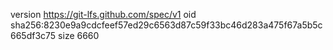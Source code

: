 version https://git-lfs.github.com/spec/v1
oid sha256:8230e9a9cdcfeef57ed29c6563d87c59f33bc46d283a475f67a5b5c665df3c75
size 6660
